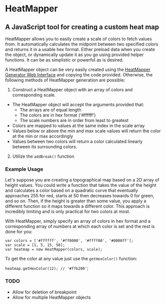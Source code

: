 # HeatMapper
## A JavaScript tool for creating a custom heat map

HeatMapper allows you to easily create a scale of colors to fetch values from. It automatically calculates the midpoint between two specified colors and returns it in a usable hex format. Either preload data when you create the object, or dynamically update it as you go using provided helper functions. It can be as simplistic or powerful as is desired.

A HeatMapper object can be very easily created using the [HeatMapper Generator Web Interface](https://rawgit.com/dankramp/HeatMapper.js/master/generator.html) and copying the code provided. Otherwise, the following methods of HeatMapper generation are possible:

1. Construct a HeatMapper object with an array of colors and corresponding scale.
  - The HeatMapper object will accept the arguments provided that:
    - The arrays are of equal length
    - The colors are in hex format ('#ffffff')
    - The scale numbers are in order from least to greatest
  - Colors are mapped to values at the same index in the scale array
  - Values below or above the min and max scale values will return the color at the min or max accordingly
  - Values between two colors will return a color calculated linearly between its surrounding colors.
2. Utilize the `addBreak()` function

### Example Usage
Let's suppose you are creating a topographical map based on a 2D array of height values. You could write a function that takes the value of the height and calculates a color based on a quadratic curve that eventually approaches 255 for red, starts at 50 then decreases towards 0 for green, and so on. Then, if the height is greater than some value, you apply a different function so it maps towards a different color. This approach is incredibly limiting and is only practical for two colors at most.

With HeatMapper, simply specify an array of colors in hex format and a corresponding array of numbers at which each color is set and the rest is done for you:
```
var colors = ['#ffffff', '#ff0000', '#ffff00', '#0000ff'];
var scale = [1, 5, 15, 50];
var heatmap = new HeatMapper(colors, scale);
```
To get the color at any value just use the `getHexColor()` function:

```heatmap.getHexColor(12); // '#ffb200'```;

### TODO

- Allow for deletion of breakpoint
- Allow for multiple HeatMapper objects